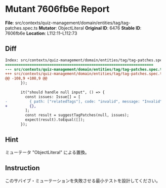 # Mutant 7606fb6e Report

**File**: src/contexts/quiz-management/domain/entities/tag/tag-patches.spec.ts
**Mutator**: ObjectLiteral
**Original ID**: 6476
**Stable ID**: 7606fb6e
**Location**: L112:11–L112:73

## Diff

```diff
Index: src/contexts/quiz-management/domain/entities/tag/tag-patches.spec.ts
===================================================================
--- src/contexts/quiz-management/domain/entities/tag/tag-patches.spec.ts	original
+++ src/contexts/quiz-management/domain/entities/tag/tag-patches.spec.ts	mutated #6476
@@ -108,9 +108,9 @@
       });
 
       it("should handle null input", () => {
         const issues: Issue[] = [
-          { path: ["relatedTags"], code: "invalid", message: "Invalid" },
+          {},
         ];
         const result = suggestTagPatches(null, issues);
         expect(result).toEqual([]);
       });
```

## Hint

ミューテータ "ObjectLiteral" による置換。

## Instruction

このサバイブ・ミューテーションを失敗させる最小テストを設計してください。
